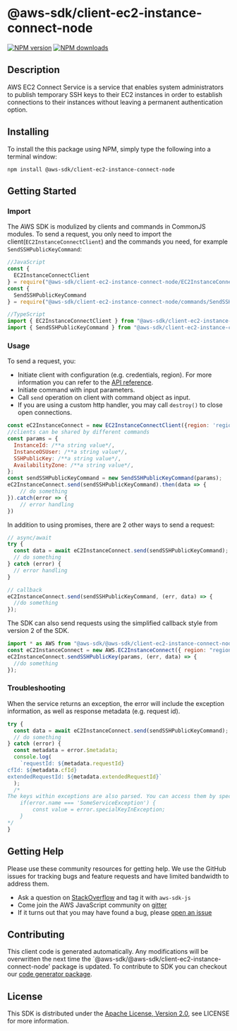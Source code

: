 # @aws-sdk/client-ec2-instance-connect-node

[![NPM version](https://img.shields.io/npm/v/@aws-sdk/client-ec2-instance-connect-node/preview.svg)](https://www.npmjs.com/package/@aws-sdk/client-ec2-instance-connect-node)
[![NPM downloads](https://img.shields.io/npm/dm/@aws-sdk/client-ec2-instance-connect-node.svg)](https://www.npmjs.com/package/@aws-sdk/client-ec2-instance-connect-node)

## Description

<p>AWS EC2 Connect Service is a service that enables system administrators to publish temporary SSH keys to their EC2 instances in order to establish connections to their instances without leaving a permanent authentication option.</p>

## Installing

To install the this package using NPM, simply type the following into a terminal window:

```
npm install @aws-sdk/client-ec2-instance-connect-node
```

## Getting Started

### Import

The AWS SDK is modulized by clients and commands in CommonJS modules. To send a request, you only need to import the client(`EC2InstanceConnectClient`) and the commands you need, for example `SendSSHPublicKeyCommand`:

```javascript
//JavaScript
const {
  EC2InstanceConnectClient
} = require("@aws-sdk/client-ec2-instance-connect-node/EC2InstanceConnectClient");
const {
  SendSSHPublicKeyCommand
} = require("@aws-sdk/client-ec2-instance-connect-node/commands/SendSSHPublicKeyCommand");
```

```javascript
//TypeScript
import { EC2InstanceConnectClient } from "@aws-sdk/client-ec2-instance-connect-node/EC2InstanceConnectClient";
import { SendSSHPublicKeyCommand } from "@aws-sdk/client-ec2-instance-connect-node/commands/SendSSHPublicKeyCommand";
```

### Usage

To send a request, you:

- Initiate client with configuration (e.g. credentials, region). For more information you can refer to the [API reference][].
- Initiate command with input parameters.
- Call `send` operation on client with command object as input.
- If you are using a custom http handler, you may call `destroy()` to close open connections.

```javascript
const eC2InstanceConnect = new EC2InstanceConnectClient({region: 'region'});
//clients can be shared by different commands
const params = {
  InstanceId: /**a string value*/,
  InstanceOSUser: /**a string value*/,
  SSHPublicKey: /**a string value*/,
  AvailabilityZone: /**a string value*/,
};
const sendSSHPublicKeyCommand = new SendSSHPublicKeyCommand(params);
eC2InstanceConnect.send(sendSSHPublicKeyCommand).then(data => {
    // do something
}).catch(error => {
    // error handling
})
```

In addition to using promises, there are 2 other ways to send a request:

```javascript
// async/await
try {
  const data = await eC2InstanceConnect.send(sendSSHPublicKeyCommand);
  // do something
} catch (error) {
  // error handling
}
```

```javascript
// callback
eC2InstanceConnect.send(sendSSHPublicKeyCommand, (err, data) => {
  //do something
});
```

The SDK can also send requests using the simplified callback style from version 2 of the SDK.

```javascript
import * as AWS from "@aws-sdk/@aws-sdk/client-ec2-instance-connect-node/EC2InstanceConnect";
const eC2InstanceConnect = new AWS.EC2InstanceConnect({ region: "region" });
eC2InstanceConnect.sendSSHPublicKey(params, (err, data) => {
  //do something
});
```

### Troubleshooting

When the service returns an exception, the error will include the exception information, as well as response metadata (e.g. request id).

```javascript
try {
  const data = await eC2InstanceConnect.send(sendSSHPublicKeyCommand);
  // do something
} catch (error) {
  const metadata = error.$metadata;
  console.log(
    `requestId: ${metadata.requestId}
cfId: ${metadata.cfId}
extendedRequestId: ${metadata.extendedRequestId}`
  );
  /*
The keys within exceptions are also parsed. You can access them by specifying exception names:
    if(error.name === 'SomeServiceException') {
        const value = error.specialKeyInException;
    }
*/
}
```

## Getting Help

Please use these community resources for getting help. We use the GitHub issues for tracking bugs and feature requests and have limited bandwidth to address them.

- Ask a question on [StackOverflow](https://stackoverflow.com/questions/tagged/aws-sdk-js) and tag it with `aws-sdk-js`
- Come join the AWS JavaScript community on [gitter](https://gitter.im/aws/aws-sdk-js-v3)
- If it turns out that you may have found a bug, please [open an issue](https://github.com/aws/aws-sdk-js-v3/issues)

## Contributing

This client code is generated automatically. Any modifications will be overwritten the next time the `@aws-sdk/@aws-sdk/client-ec2-instance-connect-node' package is updated. To contribute to SDK you can checkout our [code generator package][].

## License

This SDK is distributed under the
[Apache License, Version 2.0](http://www.apache.org/licenses/LICENSE-2.0),
see LICENSE for more information.

[code generator package]: https://github.com/aws/aws-sdk-js-v3/tree/master/packages/service-types-generator
[api reference]: https://docs.aws.amazon.com/AWSJavaScriptSDK/latest/

